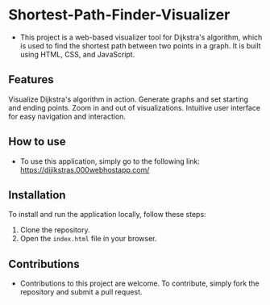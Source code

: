 # Shortest-Path-Finder-Visualizer
- This project is a web-based visualizer tool for Dijkstra's algorithm, which is used to find the shortest path between two points in a graph. It is built using HTML, CSS, and JavaScript.

## Features

Visualize Dijkstra's algorithm in action.
Generate graphs and set starting and ending points.
Zoom in and out of visualizations.
Intuitive user interface for easy navigation and interaction.

## How to use
- To use this application, simply go to the following link: https://dijikstras.000webhostapp.com/

## Installation

To install and run the application locally, follow these steps:

1. Clone the repository.
2. Open the `index.html` file in your browser.

## Contributions

- Contributions to this project are welcome. To contribute, simply fork the repository and submit a pull request.
